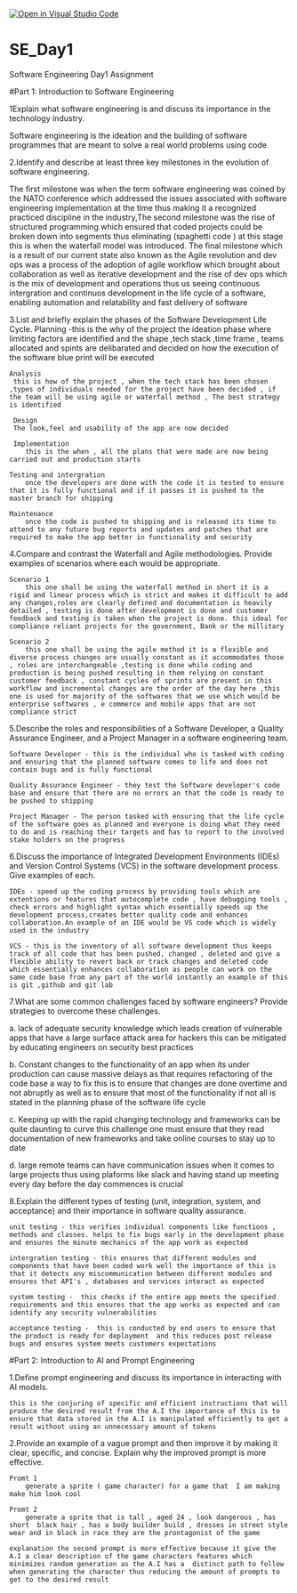 [![Open in Visual Studio Code](https://classroom.github.com/assets/open-in-vscode-2e0aaae1b6195c2367325f4f02e2d04e9abb55f0b24a779b69b11b9e10269abc.svg)](https://classroom.github.com/online_ide?assignment_repo_id=18328533&assignment_repo_type=AssignmentRepo)
# SE_Day1
Software Engineering Day1 Assignment

#Part 1: Introduction to Software Engineering

1Explain what software engineering is and discuss its importance in the technology industry.
 
 Software engineering is the ideation and the building of software programmes that are meant to solve a real world problems using code 

2.Identify and describe at least three key milestones in the evolution of software engineering.
  
  The first milestone was when the term software engineering was coined by the NATO conference which addressed the issues associated with software engineering implementation at the time thus making it a recognized practiced discipline in the industry,The second milestone was the rise of structured programming which ensured that coded projects  could be broken down into segments thus eliminating (spaghetti code ) at this stage this is when the waterfall model  was introduced. The final milestone which is a result of our current state also known as the Agile revolution and dev ops was a process of the adoption of agile workflow which brought about collaboration as well as iterative development and the rise of dev ops which is the mix of development and operations thus us seeing continuous intergration and continuos development in the life cycle of a software, enabling automation and relatability and fast delivery of software      

3.List and briefly explain the phases of the Software Development Life Cycle.
    Planning 
    -this is the why of the project the ideation phase where limiting factors are identified and the shape ,tech stack ,time frame , teams allocated and spints are delibarated and decided on how the execution of the software blue print will be executed 

    Analysis 
     this is how of the project , when the tech stack has been chosen ,types of individuals needed for the project have been decided , if the team will be using agile or waterfall method , The best strategy is identified 

     Design
     The look,feel and usability of the app are now decided 

     Implementation 
        this is the when , all the plans that were made are now being carried out and production starts 

    Testing and intergration 
        once the developers are done with the code it is tested to ensure that it is fully functional and if it passes it is pushed to the master branch for shipping 
    
    Maintenance
        once the code is pushed to shipping and is released its time to attend to any future bug reports and updates and patches that are required to make the app better in functionality and security  

4.Compare and contrast the Waterfall and Agile methodologies. Provide examples of scenarios where each would be appropriate.

    Scenario 1
        this one shall be using the waterfall method in short it is a rigid and linear process which is strict and makes it difficult to add any changes,roles are clearly defined and documentation is heavily detailed , testing is done after development is done and customer feedback and testing is taken when the project is done. this ideal for compliance reliant projects for the government, Bank or the millitary 

    Scenario 2 
        this one shall be using the agile method it is a flexible and diverse process changes are usually constant as it accommodates those , roles are interchangeable ,testing is done while coding and production is being pushed resulting in them relying on constant customer feedback , constant cycles of sprints are present in this workflow and incremental changes are the order of the day here ,this one is used for majority of the softwares that we use which would be enterprise softwares , e commerce and mobile apps that are not compliance strict 


5.Describe the roles and responsibilities of a Software Developer, a Quality Assurance Engineer, and a Project Manager in a software engineering team.

    Software Developer - this is the individual who is tasked with coding and ensuring that the planned software comes to life and does not contain bugs and is fully functional 
    
    Quality Assurance Engineer - they test the Software developer's code base and ensure that there are no errors an that the code is ready to be pushed to shipping 

    Project Manager - The person tasked with ensuring that the life cycle of the software goes as planned and everyone is doing what they need to do and is reaching their targets and has to report to the involved stake holders on the progress 

6.Discuss the importance of Integrated Development Environments (IDEs) and Version Control Systems (VCS) in the software development process. Give examples of each.

    IDEs - speed up the coding process by providing tools which are extentions or features that autocomplete code , have debugging tools , check errors and highlight syntax which essentially speeds up the development process,creates better quality code and enhances collaboration.An example of an IDE would be VS code which is widely used in the industry 

    VCS - this is the inventory of all software development thus keeps track of all code that has been pushed, changed , deleted and give a flexible ability to revert back or track changes and deleted code which essentially enhances collaboration as people can work on the same code base from any part of the world instantly an example of this is git ,github and git lab 

7.What are some common challenges faced by software engineers? Provide strategies to overcome these challenges.

   a. lack of adequate security knowledge which leads creation of vulnerable apps that have a     large surface attack area for hackers this can be mitigated by educating engineers on security best practices 

   b. Constant changes to the functionality of an app when its under production can cause massive delays as that requires refactoring of the code base a way to fix this is to ensure that changes are done overtime and not abruptly as well as to ensure that most of the functionality if not all is stated in the planning phase of the software life cycle 

   c. Keeping up with the rapid changing technology and frameworks can be quite daunting to curve this challenge one must ensure that they read documentation of new frameworks and take online courses to stay up to date 

   d. large remote teams can have communication issues when it comes to large projects thus using plaforms like slack and having stand up meeting every day before the day commences is crucial 

8.Explain the different types of testing (unit, integration, system, and acceptance) and their importance in software quality assurance.

    unit testing - this verifies individual components like functions , methods and classes. helps to fix bugs early in the development phase and ensures the minute mechanics of the app work as expected 

    intergration testing - this ensures that different modules and components that have been coded work well the importance of this is that it detects any miscommunication between different modules and ensures that API's , databases and services interact as expected 

    system testing -  this checks if the entire app meets the specified requirements and this ensures that the app works as expected and can identify any security vulnerabilities 

    acceptance testing -  this is conducted by end users to ensure that the product is ready for deployment  and this reduces post release bugs and ensures system meets customers expectations 


#Part 2: Introduction to AI and Prompt Engineering


1.Define prompt engineering and discuss its importance in interacting with AI models.

    this is the conjuring of specific and efficient instructions that will produce the desired result from the A.I the importance of this is to ensure that data stored in the A.I is manipulated efficiently to get a result without using an unnecessary amount of tokens 


2.Provide an example of a vague prompt and then improve it by making it clear, specific, and concise. Explain why the improved prompt is more effective.

    Promt 1 
        generate a sprite ( game character) for a game that  I am making make him look cool 

    Promt 2 
        generate a sprite that is tall , aged 24 , look dangerous , has short  black hair , has a body builder build , dresses in street style wear and in black in race they are the prontagonist of the game 

    explanation the second prompt is more effective because it give the A.I a clear description of the game characters features which minimizes random generation as the A.I has a  distinct path to follow when generating the character thus reducing the amount of prompts to get to the desired result 
